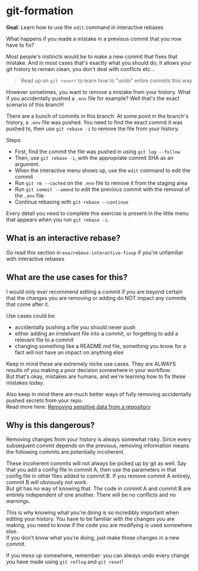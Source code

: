 # git-formation

**Goal**: Learn how to use the `edit` command in interactive rebases

What happens if you made a mistake in a previous commit that you now have to fix?

Most people's instincts would be to make a new commit that fixes that mistake. And in most cases that's exactly what you should do; it allows your git history to remain clean, you don't deal with conflicts etc...

> Read up on `git revert` to learn how to "undo" entire commits this way

However sometimes, you want to remove a mistake from your history. What if you accidentally pushed a `.env` file for example? Well that's the exact scenario of this branch!

There are a bunch of commits in this branch. At some point in the branch's history, a `.env` file was pushed. You need to find the exact commit it was pushed to, then use `git rebase -i` to remove the file from your history.

Steps:

- First, find the commit the file was pushed in using `git log --follow`
- Then, use `git rebase -i`, with the appropriate commit SHA as an argument.
- When the interactive menu shows up, use the `edit` command to edit the commit
- Run `git rm --cached` on the `.env` file to remove it from the staging area
- Run `git commit --amend` to edit the previous commit with the removal of the `.env` file
- Continue rebasing with `git rebase --continue`

Every detail you need to complete this exercise is present in the little menu that appears when you run `git rebase -i`.

## What is an interactive rebase?

Go read this section in `exo/rebase-interactive-fixup` if you're unfamiliar with interactive rebases

## What are the use cases for this?

I would only ever recommend editing a commit if you are beyond certain that the changes you are removing or adding do NOT impact any commits that come after it.

Use cases could be:

- accidentally pushing a file you should never push
- either adding an irrelelvant file into a commit, or forgetting to add a relevant file to a commit
- changing something like a README.md file, something you know for a fact will not have an impact on anything else

Keep in mind these are extremely niche use cases. They are ALWAYS results of you making a poor decision somewhere in your workflow.  
But that's okay, mistakes are humans, and we're learning how to fix these mistakes today.

Also keep in mind there are much better ways of fully removing accidentally pushed secrets from your repo.  
Read more here: [Removing sensitive data from a repository](https://docs.github.com/en/authentication/keeping-your-account-and-data-secure/removing-sensitive-data-from-a-repository)

## Why is this dangerous?

Removing changes from your history is always somewhat risky. Since every subsequent commit depends on the previous, removing information means the following commits are potentially incoherent.

These incoherent commits will not always be picked up by git as well. Say that you add a config file in commit A, then use the parameters in that config file in other files added to commit B. If you remove commit A entirely, commit B will obviously not work.  
But git has no way of knowing that. The code in commit A and commit B are entirely independent of one another. There will be no conflicts and no warnings.

This is why knowing what you're doing is so incredibly important when editing your history. You have to be familiar with the changes you are making, you need to know if the code you are modifying is used somewhere else.  
If you don't know what you're doing, just make those changes in a new commit.

If you mess up somewhere, remember: you can always undo every change you have made using `git reflog` and `git reset`!
